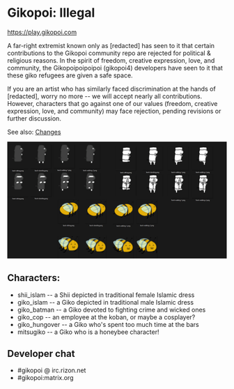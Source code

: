 # Gikopoi: Illegal
https://play.gikopoi.com

A far-right extremist known only as [redacted] has seen to it that
certain contributions to the Gikopoi community repo are rejected
for political & religious reasons. In the spirit of freedom,
creative expression, love, and community, the Gikopoipoipoipoi
(gikopoi4) developers have seen to it that these giko refugees
are given a safe space.

If you are an artist who has similarly faced discrimination at
the hands of [redacted], worry no more -- we will accept nearly all
contributions. However, characters that go against one of our
values (freedom, creative expression, love, and community) may
face rejection, pending revisions or further discussion.

See also: [Changes](changes.md)

![](family.png)

## Characters:
* shii_islam -- a Shii depicted in traditional female Islamic dress
* giko_islam -- a Giko depicted in traditional male Islamic dress
* giko_batman -- a Giko devoted to fighting crime and wicked ones
* giko_cop -- an employee at the koban, or maybe a cosplayer?
* giko_hungover -- a Giko who's spent too much time at the bars
* mitsugiko -- a Giko who is a honeybee character!

## Developer chat
* #gikopoi @ irc.rizon.net
* #gikopoi:matrix.org

